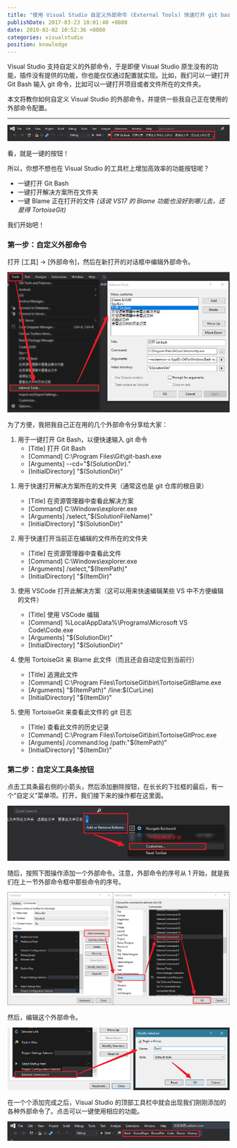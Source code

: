 ```yaml
---
title: "使用 Visual Studio 自定义外部命令 (External Tools) 快速打开 git bash 等各种工具"
publishDate: 2017-03-23 10:01:40 +0800
date: 2019-02-02 10:52:36 +0800
categories: visualstudio
position: knowledge
---
```


Visual Studio 支持自定义的外部命令，于是即便 Visual Studio 原生没有的功能，插件没有提供的功能，你也能仅仅通过配置就实现。比如，我们可以一键打开 Git Bash 输入 git 命令，比如可以一键打开项目或者文件所在的文件夹。

本文将教你如何自定义 Visual Studio 的外部命令，并提供一些我自己正在使用的外部命令配置。

---

<div id="toc"></div>

![在 Visual Studio 中的外部命令](/static/posts/2019-02-02-10-13-02.png)

看，就是一键的按钮！

所以，你想不想也在 Visual Studio 的工具栏上增加高效率的功能按钮呢？

- 一键打开 Git Bash
- 一键打开解决方案所在文件夹
- 一键 Blame 正在打开的文件 *(话说 VS17 的 Blame 功能也没好到哪儿去，还是得 TortoiseGit)*

我们开始吧！

### 第一步：自定义外部命令

打开 [工具] -> [外部命令]，然后在新打开的对话框中编辑外部命令。

![自定义外部命令](/static/posts/2019-02-02-10-17-11.png)

为了方便，我把我自己正在用的几个外部命令分享给大家：

1. 用于一键打开 Git Bash，以便快速输入 git 命令
    - [Title] 打开 Git Bash
    - [Command] C:\Program Files\Git\git-bash.exe
    - [Arguments] --cd="$(SolutionDir)\."
    - [InitialDirectory] "$(SolutionDir)"

<!-- 1. 用于一键打开 Git Bash，以便快速输入 git 命令
    - [Title] 打开 Git Bash
    - [Command] C:\Program Files\Git\usr\bin\mintty.exe
    - [Arguments] --nodaemon -o AppID=GitForWindows.Bash -o AppLaunchCmd="C:\Program Files\Git\git-bash.exe" -o AppName="Git Bash" -i "C:\Program Files\Git\git-bash.exe" --store-taskbar-properties -- /usr/bin/bash --login -i
    - [InitialDirectory] "$(SolutionDir)" -->

1. 用于快速打开解决方案所在的文件夹（通常这也是 git 仓库的根目录）
    - [Title] 在资源管理器中查看此解决方案
    - [Command] C:\Windows\explorer.exe
    - [Arguments] /select,"$(SolutionFileName)"
    - [InitialDirectory] "$(SolutionDir)"

1. 用于快速打开当前正在编辑的文件所在的文件夹
    - [Title] 在资源管理器中查看此文件
    - [Command] C:\Windows\explorer.exe
    - [Arguments] /select,"$(ItemPath)"
    - [InitialDirectory] "$(ItemDir)"

1. 使用 VSCode 打开此解决方案（这可以用来快速编辑某些 VS 中不方便编辑的文件）
    - [Title] 使用 VSCode 编辑
    - [Command] %LocalAppData%\Programs\Microsoft VS Code\Code.exe
    - [Arguments] "$(SolutionDir)"
    - [InitialDirectory] "$(SolutionDir)"

1. 使用 TortoiseGit 来 Blame 此文件（而且还会自动定位到当前行）
    - [Title] 追溯此文件
    - [Command] C:\Program Files\TortoiseGit\bin\TortoiseGitBlame.exe
    - [Arguments] "$(ItemPath)" /line:$(CurLine)
    - [InitialDirectory] "$(ItemDir)"

1. 使用 TortoiseGit 来查看此文件的 git 日志
    - [Title] 查看此文件的历史记录
    - [Command] C:\Program Files\TortoiseGit\bin\TortoiseGitProc.exe
    - [Arguments] /command:log /path:"$(ItemPath)"
    - [InitialDirectory] "$(ItemDir)"

### 第二步：自定义工具条按钮

点击工具条最右侧的小箭头，然后添加删除按钮，在长长的下拉框的最后，有一个“自定义”菜单项。打开，我们接下来的操作都在这里面。

![添加或删除按钮](/static/posts/2019-02-02-10-36-57.png)

随后，按照下图操作添加一个外部命令。注意，外部命令的序号从 1 开始，就是我们在上一节外部命令框中那些命令的序号。

![添加一个外部命令](/static/posts/2019-02-02-10-41-32.png)

然后，编辑这个外部命令。

![编辑这个外部命令](/static/posts/2019-02-02-10-43-42.png)

在一个个添加完成之后，Visual Studio 的顶部工具栏中就会出现我们刚刚添加的各种外部命令了。点击可以一键使用相应的功能。

![添加并编辑完的外部命令](/static/posts/2019-02-02-10-52-26.png)
